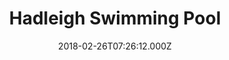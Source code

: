 ---
date: 2018-02-26T07:26:12.000Z
title: Hadleigh Swimming Pool
latitude: 52.04454122139633
longitude: 0.9586564785024496
category: checkin
---
